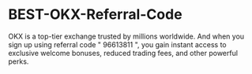 # BEST-OKX-Referral-Code
OKX is a top-tier exchange trusted by millions worldwide. And when you sign up using referral code " 96613811 ", you gain instant access to exclusive welcome bonuses, reduced trading fees, and other powerful perks.
